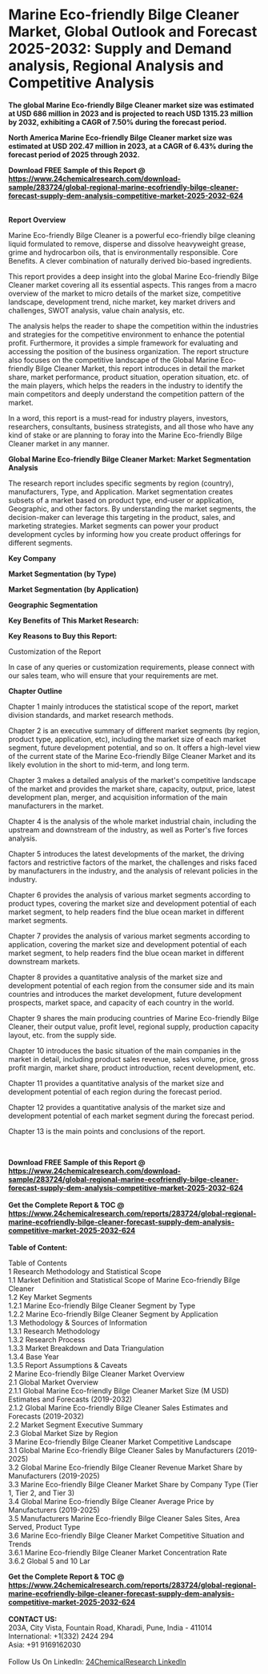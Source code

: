 <h1>Marine Eco-friendly Bilge Cleaner Market, Global Outlook and Forecast 2025-2032: Supply and Demand analysis, Regional Analysis and Competitive Analysis</h1><p><strong>The global Marine Eco-friendly Bilge Cleaner market size was estimated at USD 686 million in 2023 and is projected to reach USD 1315.23 million by 2032, exhibiting a CAGR of 7.50% during the forecast period.</strong></p><p>
</p><p><strong>North America Marine Eco-friendly Bilge Cleaner market size was estimated at USD 202.47 million in 2023, at a CAGR of 6.43% during the forecast period of 2025 through 2032.</strong></p><div><b>Download FREE Sample of this Report @ 
            <a href="https://www.24chemicalresearch.com/download-sample/283724/global-regional-marine-ecofriendly-bilge-cleaner-forecast-supply-dem-analysis-competitive-market-2025-2032-624">
            https://www.24chemicalresearch.com/download-sample/283724/global-regional-marine-ecofriendly-bilge-cleaner-forecast-supply-dem-analysis-competitive-market-2025-2032-624</a></b></div><br><p>
</p><p><strong>Report Overview</strong></p><p>
</p><p>Marine Eco-friendly Bilge Cleaner is a powerful eco-friendly bilge cleaning liquid formulated to remove, disperse and dissolve heavyweight grease, grime and hydrocarbon oils, that is environmentally responsible. Core Benefits. A clever combination of naturally derived bio-based ingredients.</p><p>
</p><p>This report provides a deep insight into the global Marine Eco-friendly Bilge Cleaner market covering all its essential aspects. This ranges from a macro overview of the market to micro details of the market size, competitive landscape, development trend, niche market, key market drivers and challenges, SWOT analysis, value chain analysis, etc.</p><p>
</p><p>The analysis helps the reader to shape the competition within the industries and strategies for the competitive environment to enhance the potential profit. Furthermore, it provides a simple framework for evaluating and accessing the position of the business organization. The report structure also focuses on the competitive landscape of the Global Marine Eco-friendly Bilge Cleaner Market, this report introduces in detail the market share, market performance, product situation, operation situation, etc. of the main players, which helps the readers in the industry to identify the main competitors and deeply understand the competition pattern of the market.</p><p>
In a word, this report is a must-read for industry players, investors, researchers, consultants, business strategists, and all those who have any kind of stake or are planning to foray into the Marine Eco-friendly Bilge Cleaner market in any manner.</p><p>
</p><p><strong>Global Marine Eco-friendly Bilge Cleaner Market: Market Segmentation Analysis</strong></p><p>
</p><p>The research report includes specific segments by region (country), manufacturers, Type, and Application. Market segmentation creates subsets of a market based on product type, end-user or application, Geographic, and other factors. By understanding the market segments, the decision-maker can leverage this targeting in the product, sales, and marketing strategies. Market segments can power your product development cycles by informing how you create product offerings for different segments.</p><p>
</p><p><strong>Key Company</strong></p><p>
</p><p>
</p><p><strong>Market Segmentation (by Type)</strong></p><p>
</p><p>
</p><p><strong>Market Segmentation (by Application)</strong></p><p>
</p><p>
</p><p><strong>Geographic Segmentation</strong></p><p>
</p><p>
</p><p><strong>Key Benefits of This Market Research:</strong></p><p>
</p><p>
</p><p><strong>Key Reasons to Buy this Report:</strong></p><p>
</p><p>
</p><p>Customization of the Report</p><p>
In case of any queries or customization requirements, please connect with our sales team, who will ensure that your requirements are met.</p><p>
</p><p><strong>Chapter Outline</strong></p><p>
</p><p>Chapter 1 mainly introduces the statistical scope of the report, market division standards, and market research methods.</p><p>
Chapter 2 is an executive summary of different market segments (by region, product type, application, etc), including the market size of each market segment, future development potential, and so on. It offers a high-level view of the current state of the Marine Eco-friendly Bilge Cleaner Market and its likely evolution in the short to mid-term, and long term.</p><p>
Chapter 3 makes a detailed analysis of the market's competitive landscape of the market and provides the market share, capacity, output, price, latest development plan, merger, and acquisition information of the main manufacturers in the market.</p><p>
Chapter 4 is the analysis of the whole market industrial chain, including the upstream and downstream of the industry, as well as Porter's five forces analysis.</p><p>
Chapter 5 introduces the latest developments of the market, the driving factors and restrictive factors of the market, the challenges and risks faced by manufacturers in the industry, and the analysis of relevant policies in the industry.</p><p>
Chapter 6 provides the analysis of various market segments according to product types, covering the market size and development potential of each market segment, to help readers find the blue ocean market in different market segments.</p><p>
Chapter 7 provides the analysis of various market segments according to application, covering the market size and development potential of each market segment, to help readers find the blue ocean market in different downstream markets.</p><p>
Chapter 8 provides a quantitative analysis of the market size and development potential of each region from the consumer side and its main countries and introduces the market development, future development prospects, market space, and capacity of each country in the world.</p><p>
Chapter 9 shares the main producing countries of Marine Eco-friendly Bilge Cleaner, their output value, profit level, regional supply, production capacity layout, etc. from the supply side.</p><p>
Chapter 10 introduces the basic situation of the main companies in the market in detail, including product sales revenue, sales volume, price, gross profit margin, market share, product introduction, recent development, etc.</p><p>
Chapter 11 provides a quantitative analysis of the market size and development potential of each region during the forecast period.</p><p>
Chapter 12 provides a quantitative analysis of the market size and development potential of each market segment during the forecast period.</p><p>
Chapter 13 is the main points and conclusions of the report.</p><p>
 </p><div><b>Download FREE Sample of this Report @ 
            <a href="https://www.24chemicalresearch.com/download-sample/283724/global-regional-marine-ecofriendly-bilge-cleaner-forecast-supply-dem-analysis-competitive-market-2025-2032-624">
            https://www.24chemicalresearch.com/download-sample/283724/global-regional-marine-ecofriendly-bilge-cleaner-forecast-supply-dem-analysis-competitive-market-2025-2032-624</a></b></div><br><div><b>Get the Complete Report & TOC @ 
            <a href="https://www.24chemicalresearch.com/reports/283724/global-regional-marine-ecofriendly-bilge-cleaner-forecast-supply-dem-analysis-competitive-market-2025-2032-624">
            https://www.24chemicalresearch.com/reports/283724/global-regional-marine-ecofriendly-bilge-cleaner-forecast-supply-dem-analysis-competitive-market-2025-2032-624</a></b></div><br>
            <b>Table of Content:</b><p>Table of Contents<br />
1 Research Methodology and Statistical Scope<br />
1.1 Market Definition and Statistical Scope of Marine Eco-friendly Bilge Cleaner<br />
1.2 Key Market Segments<br />
1.2.1 Marine Eco-friendly Bilge Cleaner Segment by Type<br />
1.2.2 Marine Eco-friendly Bilge Cleaner Segment by Application<br />
1.3 Methodology & Sources of Information<br />
1.3.1 Research Methodology<br />
1.3.2 Research Process<br />
1.3.3 Market Breakdown and Data Triangulation<br />
1.3.4 Base Year<br />
1.3.5 Report Assumptions & Caveats<br />
2 Marine Eco-friendly Bilge Cleaner Market Overview<br />
2.1 Global Market Overview<br />
2.1.1 Global Marine Eco-friendly Bilge Cleaner Market Size (M USD) Estimates and Forecasts (2019-2032)<br />
2.1.2 Global Marine Eco-friendly Bilge Cleaner Sales Estimates and Forecasts (2019-2032)<br />
2.2 Market Segment Executive Summary<br />
2.3 Global Market Size by Region<br />
3 Marine Eco-friendly Bilge Cleaner Market Competitive Landscape<br />
3.1 Global Marine Eco-friendly Bilge Cleaner Sales by Manufacturers (2019-2025)<br />
3.2 Global Marine Eco-friendly Bilge Cleaner Revenue Market Share by Manufacturers (2019-2025)<br />
3.3 Marine Eco-friendly Bilge Cleaner Market Share by Company Type (Tier 1, Tier 2, and Tier 3)<br />
3.4 Global Marine Eco-friendly Bilge Cleaner Average Price by Manufacturers (2019-2025)<br />
3.5 Manufacturers Marine Eco-friendly Bilge Cleaner Sales Sites, Area Served, Product Type<br />
3.6 Marine Eco-friendly Bilge Cleaner Market Competitive Situation and Trends<br />
3.6.1 Marine Eco-friendly Bilge Cleaner Market Concentration Rate<br />
3.6.2 Global 5 and 10 Lar</p><div><b>Get the Complete Report & TOC @ 
            <a href="https://www.24chemicalresearch.com/reports/283724/global-regional-marine-ecofriendly-bilge-cleaner-forecast-supply-dem-analysis-competitive-market-2025-2032-624">
            https://www.24chemicalresearch.com/reports/283724/global-regional-marine-ecofriendly-bilge-cleaner-forecast-supply-dem-analysis-competitive-market-2025-2032-624</a></b></div><br><b>CONTACT US:</b><br>
            203A, City Vista, Fountain Road, Kharadi, Pune, India - 411014<br>
            International: +1(332) 2424 294<br>
            Asia: +91 9169162030 <br><br>
            Follow Us On LinkedIn: <a href="https://www.linkedin.com/company/24chemicalresearch/">24ChemicalResearch LinkedIn</a>